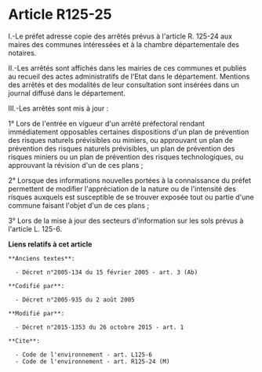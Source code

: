 # Article R125-25

I.-Le préfet adresse copie des arrêtés prévus à l'article R. 125-24 aux maires des communes intéressées et à la chambre
départementale des notaires. 

II.-Les arrêtés sont affichés dans les mairies de ces communes et publiés au recueil des actes administratifs de l'Etat dans
le département. Mentions des arrêtés et des modalités de leur consultation sont insérées dans un journal diffusé dans le
département. 

III.-Les arrêtés sont mis à jour : 

1° Lors de l'entrée en vigueur d'un arrêté préfectoral rendant immédiatement opposables certaines dispositions d'un plan de
prévention des risques naturels prévisibles ou miniers, ou approuvant un plan de prévention des risques naturels prévisibles,
un plan de prévention des risques miniers ou un plan de prévention des risques technologiques, ou approuvant la révision d'un
de ces plans ; 

2° Lorsque des informations nouvelles portées à la connaissance du préfet permettent de modifier l'appréciation de la nature
ou de l'intensité des risques auxquels est susceptible de se trouver exposée tout ou partie d'une commune faisant l'objet
d'un de ces plans ; 

3° Lors de la mise à jour des secteurs d'information sur les sols prévus à l'article L. 125-6.

**Liens relatifs à cet article**

	**Anciens textes**:

	  - Décret n°2005-134 du 15 février 2005 - art. 3 (Ab)

	**Codifié par**:

	  - Décret n°2005-935 du 2 août 2005

	**Modifié par**:

	  - Décret n°2015-1353 du 26 octobre 2015 - art. 1

	**Cite**:

	  - Code de l'environnement - art. L125-6
	  - Code de l'environnement - art. R125-24 (M)
